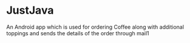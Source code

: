 # JustJava
An Android app which is used for ordering Coffee along with additional toppings and sends the details of the order through mail1
